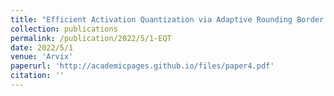 ```yaml
---
title: "Efficient Activation Quantization via Adaptive Rounding Border for Post-Training Quantization"
collection: publications
permalink: /publication/2022/5/1-EQT
date: 2022/5/1
venue: 'Arvix'
paperurl: 'http://academicpages.github.io/files/paper4.pdf'
citation: ''
---
```


<!-- <a href='http://academicpages.github.io/files/paper4.pdf'>Download paper here</a> -->
